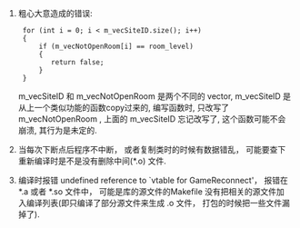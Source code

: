1. 粗心大意造成的错误:

		for (int i = 0; i < m_vecSiteID.size(); i++)
        {   
            if (m_vecNotOpenRoom[i] == room_level)
            {   
               return false;
            }   
        }   
	m_vecSiteID 和 m_vecNotOpenRoom 是两个不同的 vector<int>, m_vecSiteID 是从上一个类似功能的函数copy过来的, 编写函数时, 只改写了 m_vecNotOpenRoom , 上面的 m_vecSiteID 忘记改写了, 这个函数可能不会崩溃, 其行为是未定的.
  
2. 当每次下断点后程序不中断， 或者复制类时的时候有数据错乱， 可能要查下重新编译时是不是没有删除中间(*.o) 文件.
3. 编译时报错 undefined reference to `vtable for GameReconnect'， 报错在 *.a 或者 *.so 文件中， 可能是库的源文件的Makefile 没有把相关的源文件加入编译列表(即只编译了部分源文件来生成 .o 文件， 打包的时候把一些文件漏掉了).
	